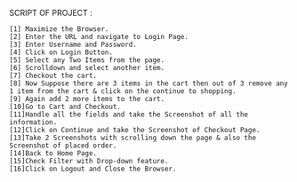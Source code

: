 SCRIPT OF PROJECT :

	[1]	Maximize the Browser.
	[2]	Enter the URL and navigate to Login Page.
	[3]	Enter Username and Password.
	[4]	Click on Login Button.
	[5]	Select any Two Items from the page.
	[6]	Scrolldown and select another item.
	[7]	Checkout the cart.
	[8]	Now Suppose there are 3 items in the cart then out of 3 remove any 1 item from the cart & click on the continue to shopping.
	[9]	Again add 2 more items to the cart.
	[10]Go to Cart and Checkout.
	[11]Handle all the fields and take the Screenshot of all the information.
	[12]Click on Continue and take the Screenshot of Checkout Page.
	[13]Take 2 Screenshots with scrolling down the page & also the Screenshot of placed order.
	[14]Back to Home Page.
	[15]Check Filter with Drop-down feature.
	[16]Click on Logout and Close the Browser.
